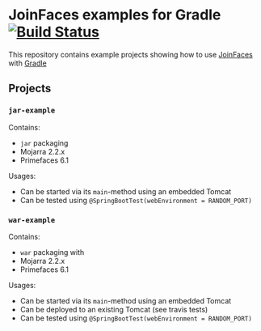 # JoinFaces examples for Gradle [![Build Status](https://travis-ci.org/larsgrefer/joinfaces-gradle-example.svg?branch=master)](https://travis-ci.org/larsgrefer/joinfaces-gradle-example)

This repository contains example projects showing how to use [JoinFaces](https://github.com/joinfaces/joinfaces) with [Gradle](https://gradle.org)

## Projects
### `jar-example`
Contains:
 - `jar` packaging
 - Mojarra 2.2.x
 - Primefaces 6.1

Usages:
 - Can be started via its `main`-method using an embedded Tomcat
 - Can be tested using `@SpringBootTest(webEnvironment = RANDOM_PORT)`
 
### `war-example`
Contains:
  - `war` packaging with
  - Mojarra 2.2.x
  - Primefaces 6.1
 
Usages:
  - Can be started via its `main`-method using an embedded Tomcat
  - Can be deployed to an existing Tomcat (see travis tests)
  - Can be tested using `@SpringBootTest(webEnvironment = RANDOM_PORT)`
